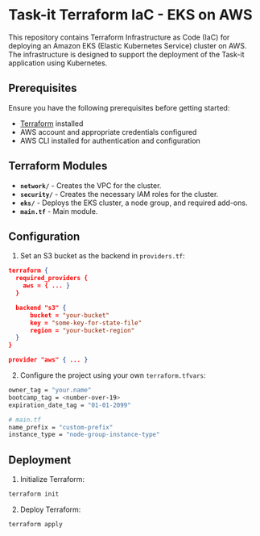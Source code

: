 # Task-it Terraform IaC - EKS on AWS

This repository contains Terraform Infrastructure as Code (IaC) for deploying an Amazon EKS (Elastic Kubernetes Service) cluster on AWS.  
The infrastructure is designed to support the deployment of the Task-it application using Kubernetes.

## Prerequisites

Ensure you have the following prerequisites before getting started:

- [Terraform](https://www.terraform.io/) installed
- AWS account and appropriate credentials configured
- AWS CLI installed for authentication and configuration

## Terraform Modules

- **`network/`** - Creates the VPC for the cluster.
- **`security/`** - Creates the necessary IAM roles for the cluster.
- **`eks/`** - Deploys the EKS cluster, a node group, and required add-ons.
- **`main.tf`** - Main module.

## Configuration

1. Set an S3 bucket as the backend in `providers.tf`:

```json
terraform {
  required_providers {
    aws = { ... }
  }

  backend "s3" {
      bucket = "your-bucket"
      key = "some-key-for-state-file"
      region = "your-bucket-region"
  }
}

provider "aws" { ... }
```

2. Configure the project using your own `terraform.tfvars`:

```sh
owner_tag = "your.name"
bootcamp_tag = <number-over-19>
expiration_date_tag = "01-01-2099"

# main.tf
name_prefix = "custom-prefix"
instance_type = "node-group-instance-type"
```

## Deployment

1. Initialize Terraform:

```sh
terraform init
```

2. Deploy Terraform:

```sh
terraform apply
```
